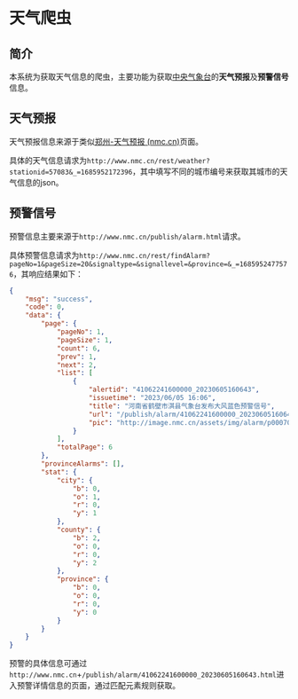 # 天气爬虫

## 简介

本系统为获取天气信息的爬虫，主要功能为获取[中央气象台](http://www.nmc.cn/)的**天气预报**及**预警信号**信息。

## 天气预报

天气预报信息来源于类似[郑州-天气预报 (nmc.cn)](http://www.nmc.cn/publish/forecast/AHA/zhengzhou.html)页面。

具体的天气信息请求为`http://www.nmc.cn/rest/weather?stationid=57083&_=1685952172396`，其中填写不同的城市编号来获取其城市的天气信息的json。

## 预警信号

预警信息主要来源于`http://www.nmc.cn/publish/alarm.html`请求。

具体预警信息请求为`http://www.nmc.cn/rest/findAlarm?pageNo=1&pageSize=20&signaltype=&signallevel=&province=&_=1685952477576`，其响应结果如下：

```json
{
    "msg": "success",
    "code": 0,
    "data": {
        "page": {
            "pageNo": 1,
            "pageSize": 1,
            "count": 6,
            "prev": 1,
            "next": 2,
            "list": [
                {
                    "alertid": "41062241600000_20230605160643",
                    "issuetime": "2023/06/05 16:06",
                    "title": "河南省鹤壁市淇县气象台发布大风蓝色预警信号",
                    "url": "/publish/alarm/41062241600000_20230605160643.html",
                    "pic": "http://image.nmc.cn/assets/img/alarm/p0007004.png"
                }
            ],
            "totalPage": 6
        },
        "provinceAlarms": [],
        "stat": {
            "city": {
                "b": 0,
                "o": 1,
                "r": 0,
                "y": 1
            },
            "county": {
                "b": 2,
                "o": 0,
                "r": 0,
                "y": 2
            },
            "province": {
                "b": 0,
                "o": 0,
                "r": 0,
                "y": 0
            }
        }
    }
}
```

预警的具体信息可通过`http://www.nmc.cn`+`/publish/alarm/41062241600000_20230605160643.html`进入预警详情信息的页面，通过匹配元素规则获取。
